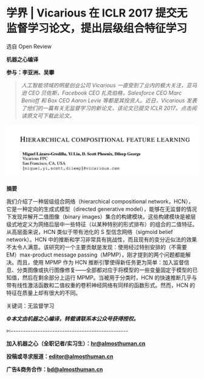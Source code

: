 # 学界 | Vicarious 在 ICLR 2017 提交无监督学习论文，提出层级组合特征学习

选自 Open Review

**机器之心编译**

**参与：李亚洲、吴攀**

> *人工智能领域的明星创业公司 Vicarious 一直受到了业内的极大关注，亚马逊 CEO 贝佐斯，Facebook CEO 扎克伯格，Salesforce CEO Marc Benioff 和 Box CEO Aaron Levie 等都是其投资人。近日，Vicarious 发表了他们的一篇有关无监督学习的新论文，该论文已提交 ICLR 2017。点击阅读原文可下载此论文。*

![](img/d64f6488333db3a58da378271158cee2.jpg)

**摘要**

我们介绍了一种层级组合网络（hierarchical compositional network，HCN），它是一种定向的生成式模型（directed generative model），能够在无监督的情况下发现并解开二值图像（binary images）集合的构建模块。这些构建模块是被层级式地定义为网络后层中一些特征（以某种特别的形式排布）的组合的二值特征。从高层面来说，HCN 类似于带有池化的 S 型信念网络（sigmoid belief network）。HCN 中的推断和学习非常具有挑战性，而且现有的变分近似法的效果不太令人满意。该研究的一个主要贡献是发现：使用经过特别安排的（不需要 EM）max-product message passing（MPMP），刚才提到的两个问题都能解决。而且，使用 MPMP 作为 HCN 推断引擎使得新任务更为简单：加入监督信息、分类图像或执行图像修复——全部都对应于将模型的一些变量固定于模型的已知值，然后在剩余部分上运行 MPMP。当被用于分类时，HCN 的快速推断几乎与带有线性激活函数和二值权重的卷积神经网络有同样的函数形式。然而，HCN 的特征在质量上却有很大的不同。

关键词：无监督学习

******©本文由机器之心编译，***转载请联系本公众号获得授权******。***

✄------------------------------------------------

**加入机器之心（全职记者/实习生）：hr@almosthuman.cn**

**投稿或寻求报道：editor@almosthuman.cn**

**广告&商务合作：bd@almosthuman.cn**
